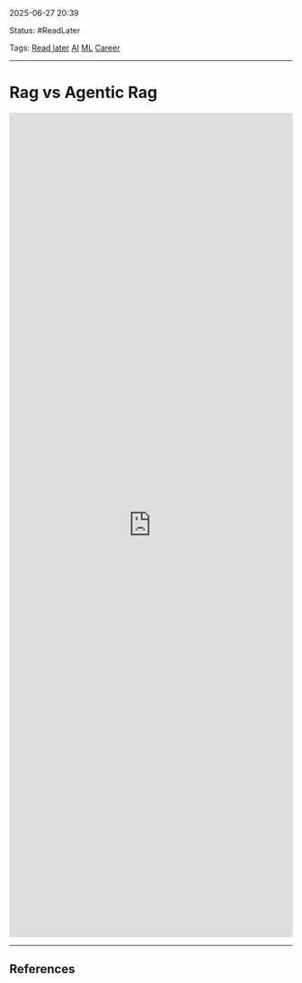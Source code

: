 
2025-06-27 20:39

Status: #ReadLater

Tags: [Read later](3%20-%20Tags/Read%20later.md) [AI](3%20-%20Tags/AI.md) [ML](3%20-%20Tags/ML.md) [Career](3%20-%20Tags/Career.md)

---
# Rag vs Agentic Rag
<iframe src="https://www.linkedin.com/embed/feed/update/urn:li:share:7344040590512201729" height="1467" width="504" frameborder="0" allowfullscreen="" title="Embedded post"></iframe>


---
## References